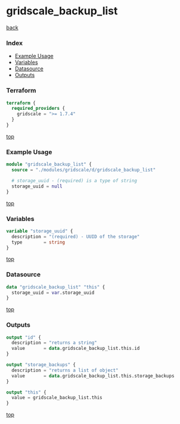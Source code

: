 # gridscale_backup_list

[back](../gridscale.md)

### Index

- [Example Usage](#example-usage)
- [Variables](#variables)
- [Datasource](#datasource)
- [Outputs](#outputs)

### Terraform

```terraform
terraform {
  required_providers {
    gridscale = ">= 1.7.4"
  }
}
```

[top](#index)

### Example Usage

```terraform
module "gridscale_backup_list" {
  source = "./modules/gridscale/d/gridscale_backup_list"

  # storage_uuid - (required) is a type of string
  storage_uuid = null
}
```

[top](#index)

### Variables

```terraform
variable "storage_uuid" {
  description = "(required) - UUID of the storage"
  type        = string
}
```

[top](#index)

### Datasource

```terraform
data "gridscale_backup_list" "this" {
  storage_uuid = var.storage_uuid
}
```

[top](#index)

### Outputs

```terraform
output "id" {
  description = "returns a string"
  value       = data.gridscale_backup_list.this.id
}

output "storage_backups" {
  description = "returns a list of object"
  value       = data.gridscale_backup_list.this.storage_backups
}

output "this" {
  value = gridscale_backup_list.this
}
```

[top](#index)